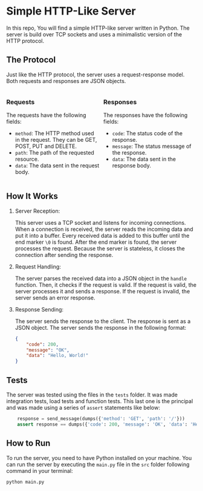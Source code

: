 # Simple HTTP-Like Server

In this repo, You will find a simple HTTP-like server written in Python. The server is build over TCP sockets and uses a minimalistic version of the HTTP protocol.

## The Protocol

Just like the HTTP protocol, the server uses a request-response model. Both requests and responses are JSON objects.

<div style="display: flex; justify-content: center; width: 100%;">
    <div style="flex: 1; margin-right: 10px;">
        <h3>Requests</h3>
        <p>The requests have the following fields:</p>
        <ul>
            <li><code>method</code>: The HTTP method used in the request. They can be GET, POST, PUT and DELETE.</li>
            <li><code>path</code>: The path of the requested resource.</li>
            <li><code>data</code>: The data sent in the request body.</li>
        </ul>
    </div>
    <div style="flex: 1;">
        <h3>Responses</h3>
        <p>The responses have the following fields:</p>
        <ul>
            <li><code>code</code>: The status code of the response.</li>
            <li><code>message</code>: The status message of the response.</li>
            <li><code>data</code>: The data sent in the response body.</li>
        </ul>
    </div>
</div>

## How It Works

1. Server Reception:

    This server uses a TCP socket and listens for incoming connections. When a connection is received, the server reads the incoming data and put it into a buffer. Every received data is added to this buffer until the end marker `\0` is found. After the end marker is found, the server processes the request. Because the server is stateless, it closes the connection after sending the response.

2. Request Handling:

    The server parses the received data into a JSON object in the `handle` function. Then, it checks if the request is valid. If the request is valid, the server processes it and sends a response. If the request is invalid, the server sends an error response.

3. Response Sending:

    The server sends the response to the client. The response is sent as a JSON object. The server sends the response in the following format:

    ```json
    {
        "code": 200,
        "message": "OK",
        "data": "Hello, World!"
    }
    ```

## Tests

The server was tested using the files in the `tests` folder. It was made integration tests, load tests and function tests. This last one is the principal and was made using a series of `assert` statements like below:

```python
    response = send_message(dumps({'method': 'GET', 'path': '/'}))
    assert response == dumps({'code': 200, 'message': 'OK', 'data': 'Hello, World!'})
```

## How to Run

To run the server, you need to have Python installed on your machine. You can run the server by executing the `main.py` file in the `src` folder following command in your terminal:

```bash
python main.py
```
